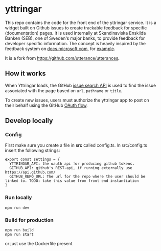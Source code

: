 # yttringar

This repo contains the code for the front end of the yttringar service. It is a widget built on Github issues to create trackable feedback for specific (documentation) pages. It is used internally at Skandinaviska Enskilda Banken (SEB), one of Sweden's major banks, to provide feedback for developer specific information. The concept is heavily inspired by the feedback system on [docs.microsoft.com](https://docs.microsoft.com), for [example](https://docs.microsoft.com/en-us/azure/devops/pipelines/apps/cd/deploy-docker-webapp?view=azure-devops&tabs=java#feedback).

It is a fork from https://github.com/utterance/utterances.

## How it works

When Yttringar loads, the GitHub [issue search API](https://developer.github.com/v3/search/#search-issues) is used to find the issue associated with the page based on `url`, `pathname` or `title`.

To create new issues, users must authorize the yttringar app to post on their behalf using the GitHub [OAuth flow](https://developer.github.com/v3/oauth/#web-application-flow).

## Develop locally

### Config

First make sure you create a file in **src** called config.ts. In src/config.ts insert the following strings:

```
export const settings = {
  YTTRINGAR_API: the oauth api for producing github tokens.
  GITHUB_API: github's REST-api, if running externally use https://api.github.com/
  GITHUB_REPO_URL: The url for the repo where the user should be linked to. TODO: take this value from front end instantiation
}
```

<!-- TODO: create default config values -->

### Run locally

```
npm run dev
```

### Build for production

```
npm run build
npm run start
```

or just use the Dockerfile present
